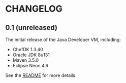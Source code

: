 # CHANGELOG

## 0.1 (unreleased)

The initial release of the Java Developer VM, including:

 * ChefDK 1.3.40
 * Oracle JDK 8u131
 * Maven 3.5.0
 * Eclipse Neon 4.6

See the [README](README.md) for more details.
